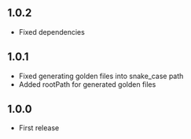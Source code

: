 ## 1.0.2

* Fixed dependencies

## 1.0.1

* Fixed generating golden files into snake_case path
* Added rootPath for generated golden files
 
## 1.0.0

* First release
